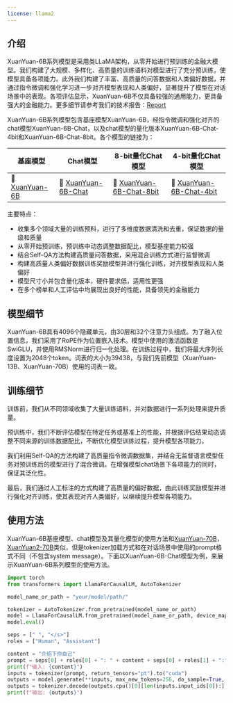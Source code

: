```yaml
---
license: llama2
---
```


## 介绍

XuanYuan-6B系列模型是采用类LLaMA架构，从零开始进行预训练的金融大模型。我们构建了大规模、多样化、高质量的训练语料对模型进行了充分预训练，使模型具备各项能力。此外我们构建了丰富、高质量的问答数据和人类偏好数据，并通过指令微调和强化学习进一步对齐模型表现和人类偏好，显著提升了模型在对话场景中的表现。各项评估显示，XuanYuan-6B不仅具备较强的通用能力，更具备强大的金融能力。更多细节请参考我们的技术报告：[Report](https://github.com/Duxiaoman-DI/XuanYuan/blob/main/xuanyuan_6b_report.md)

XuanYuan-6B系列模型包含基座模型XuanYuan-6B，经指令微调和强化对齐的chat模型XuanYuan-6B-Chat，以及chat模型的量化版本XuanYuan-6B-Chat-4bit和XuanYuan-6B-Chat-8bit。各个模型的链接为：

| 基座模型                                                               | Chat模型                                                     | 8-bit量化Chat模型                                            | 4-bit量化Chat模型                                          |
| ------------------------------------------------------------          | ------------------------------------------------------------ | ------------------------------------------------------------ | ------------------------------------------------------------ |
| 🤗 [XuanYuan-6B](https://huggingface.co/Duxiaoman-DI/XuanYuan-6B) | 🤗 [XuanYuan-6B-Chat](https://huggingface.co/Duxiaoman-DI/XuanYuan-6B-Chat) | 🤗 [XuanYuan-6B-Chat-8bit](https://huggingface.co/Duxiaoman-DI/XuanYuan-6B-Chat-8bit ) | 🤗  [XuanYuan-6B-Chat-4bit](https://huggingface.co/Duxiaoman-DI/XuanYuan-6B-Chat-4bit) |


主要特点：

* 收集多个领域大量的训练预料，进行了多维度数据清洗和去重，保证数据的量级和质量
* 从零开始预训练，预训练中动态调整数据配比，模型基座能力较强
* 结合Self-QA方法构建高质量问答数据，采用混合训练方式进行监督微调
* 构建高质量人类偏好数据训练奖励模型并进行强化训练，对齐模型表现和人类偏好
* 模型尺寸小并包含量化版本，硬件要求低，适用性更强
* 在多个榜单和人工评估中均展现出良好的性能，具备领先的金融能力

## 模型细节

XuanYuan-6B具有4096个隐藏单元，由30层和32个注意⼒头组成。为了融⼊位置信息，我们采⽤了RoPE作为位置嵌⼊技术。模型中使⽤的激活函数是SwiGLU，并使⽤RMSNorm进⾏归⼀化处理。在训练过程中，我们将最⼤序列⻓度设置为2048个token。词表的⼤⼩为39438，与我们先前模型（XuanYuan-13B、XuanYuan-70B）使⽤的词表⼀致。

## 训练细节

训练前，我们从不同领域收集了大量训练语料，并对数据进行一系列处理来提升质量。

预训练中，我们不断评估模型在特定任务或基准上的性能，并根据评估结果动态调整不同来源的训练数据配⽐，不断优化模型训练过程，提升模型各项能力。

我们利用Self-QA的方法构建了高质量指令微调数据集，并结合无监督语言模型任务对预训练后的模型进行了混合微调。在增强模型chat场景下各项能力的同时，保证其泛化性。

最后，我们通过人工标注的方式构建了高质量的偏好数据，由此训练奖励模型并进行强化对齐训练，使其表现对齐人类偏好，以继续提升模型各项能力。

## 使用方法
XuanYuan-6B基座模型、chat模型及其量化模型的使用方法和[XuanYuan-70B](https://huggingface.co/Duxiaoman-DI/XuanYuan-70B)，[XuanYuan2-70B](https://huggingface.co/Duxiaoman-DI/XuanYuan2-70B)类似，但是tokenizer加载方式和在对话场景中使用的prompt格式不同（不包含system message）。下面以XuanYuan-6B-Chat模型为例，来展示XuanYuan-6B系列模型的使用方法。
```python
import torch
from transformers import LlamaForCausalLM, AutoTokenizer

model_name_or_path = "your/model/path/"

tokenizer = AutoTokenizer.from_pretrained(model_name_or_path)
model = LlamaForCausalLM.from_pretrained(model_name_or_path, device_map="auto")
model.eval()

seps = [" ", "</s>"]
roles = ["Human", "Assistant"]

content = "介绍下你自己"
prompt = seps[0] + roles[0] + ": " + content + seps[0] + roles[1] + ":"
print(f"输入: {content}")
inputs = tokenizer(prompt, return_tensors="pt").to("cuda")
outputs = model.generate(**inputs, max_new_tokens=256, do_sample=True, temperature=0.7, top_p=0.95)
outputs = tokenizer.decode(outputs.cpu()[0][len(inputs.input_ids[0]):], skip_special_tokens=True)
print(f"输出: {outputs}")
```